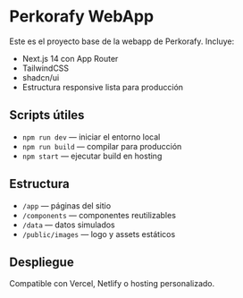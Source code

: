 
# Perkorafy WebApp

Este es el proyecto base de la webapp de Perkorafy. Incluye:

- Next.js 14 con App Router
- TailwindCSS
- shadcn/ui
- Estructura responsive lista para producción

## Scripts útiles

- `npm run dev` — iniciar el entorno local
- `npm run build` — compilar para producción
- `npm start` — ejecutar build en hosting

## Estructura

- `/app` — páginas del sitio
- `/components` — componentes reutilizables
- `/data` — datos simulados
- `/public/images` — logo y assets estáticos

## Despliegue

Compatible con Vercel, Netlify o hosting personalizado.
